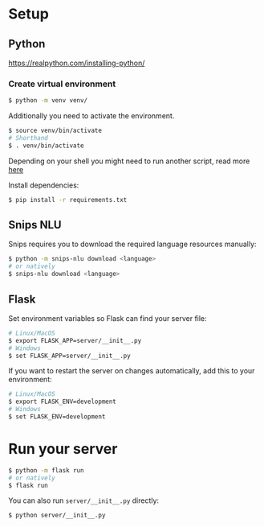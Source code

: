 # Setup
## Python
https://realpython.com/installing-python/

### Create virtual environment
```sh
$ python -m venv venv/
```

Additionally you need to activate the environment.
```sh
$ source venv/bin/activate
# Shorthand
$ . venv/bin/activate
```
Depending on your shell you might need to run another script, read more [here](https://docs.python.org/3/tutorial/venv.html)

Install dependencies:
```sh
$ pip install -r requirements.txt
```

## Snips NLU
Snips requires you to download the required language resources manually:
```sh
$ python -m snips-nlu download <language>
# or natively
$ snips-nlu download <language>
```

## Flask
Set environment variables so Flask can find your server file:
```sh
# Linux/MacOS
$ export FLASK_APP=server/__init__.py
# Windows
$ set FLASK_APP=server/__init__.py
```

If you want to restart the server on changes automatically, add this to your environment:
```sh
# Linux/MacOS
$ export FLASK_ENV=development
# Windows
$ set FLASK_ENV=development
```
# Run your server
```sh
$ python -m flask run
# or natively
$ flask run
```

You can also run `server/__init__.py` directly:
```sh
$ python server/__init__.py
```
